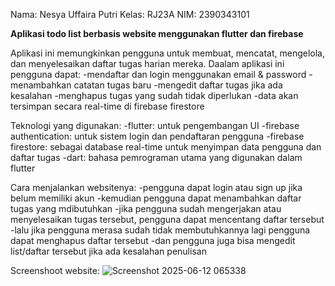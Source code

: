 Nama: Nesya Uffaira Putri
Kelas: RJ23A
NIM: 2390343101

**Aplikasi todo list berbasis website menggunakan flutter dan firebase**

Aplikasi ini memungkinkan pengguna untuk membuat, mencatat, mengelola, dan menyelesaikan daftar tugas harian mereka. Daalam aplikasi ini pengguna dapat:
-mendaftar dan login menggunakan email & password
-menambahkan catatan tugas baru
-mengedit daftar tugas jika ada kesalahan
-menghapus tugas yang sudah tidak diperlukan
-data akan tersimpan secara real-time di firebase firestore

Teknologi yang digunakan:
-flutter: untuk pengembangan UI
-firebase authentication: untuk sistem login dan pendaftaran pengguna
-firebase firestore: sebagai database real-time untuk menyimpan data pengguna dan daftar tugas
-dart: bahasa pemrograman utama yang digunakan dalam flutter

Cara menjalankan websitenya:
-pengguna dapat login atau sign up jika belum memiliki akun
-kemudian pengguna dapat menambahkan daftar tugas yang mdibutuhkan
-jika pengguna sudah mengerjakan atau menyelesaikan tugas tersebut, pengguna dapat mencentang daftar tersebut
-lalu jika pengguna merasa sudah tidak membutuhkannya lagi pengguna dapat menghapus daftar tersebut
-dan pengguna juga bisa mengedit list/daftar tersebut jika ada kesalahan penulisan

Screenshoot website:
![Screenshot 2025-06-12 065338](https://github.com/user-attachments/assets/22d99fe8-1f9b-4b72-964b-a7171cf230e7)
